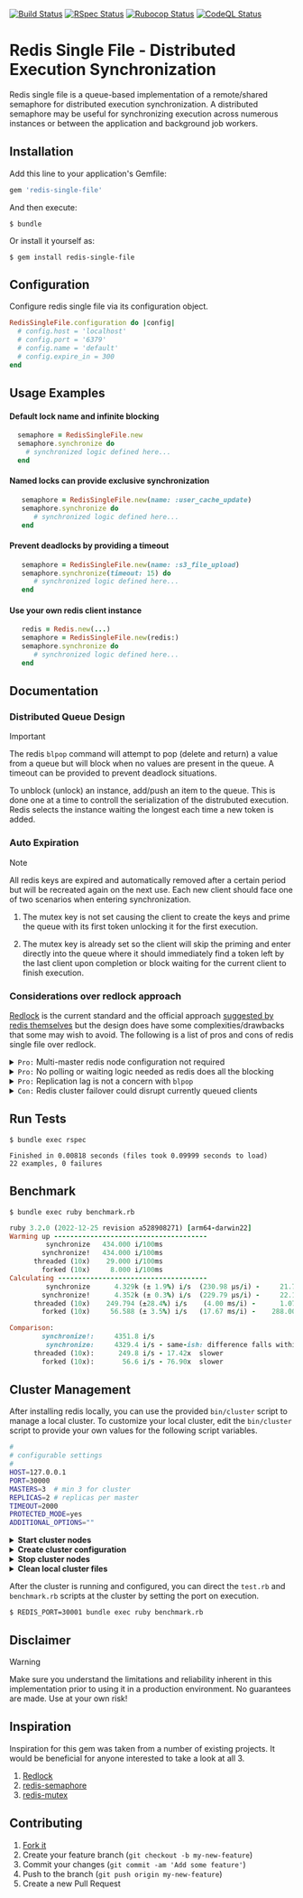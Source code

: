 [![Build Status](https://github.com/lifeBCE/redis-single-file/actions/workflows/build.yml/badge.svg)](https://github.com/lifeBCE/redis-single-file/actions/workflows/build.yml)
[![RSpec Status](https://github.com/lifeBCE/redis-single-file/actions/workflows/rspec.yml/badge.svg)](https://github.com/lifeBCE/redis-single-file/actions/workflows/rspec.yml)
[![Rubocop Status](https://github.com/lifeBCE/redis-single-file/actions/workflows/rubocop.yml/badge.svg)](https://github.com/lifeBCE/redis-single-file/actions/workflows/rubocop.yml)
[![CodeQL Status](https://github.com/lifeBCE/redis-single-file/actions/workflows/codeql.yml/badge.svg)](https://github.com/lifeBCE/redis-single-file/actions/workflows/codeql.yml)

# Redis Single File - Distributed Execution Synchronization

Redis single file is a queue-based implementation of a remote/shared semaphore
for distributed execution synchronization. A distributed semaphore may be useful
for synchronizing execution across numerous instances or between the application
and background job workers.

## Installation

Add this line to your application's Gemfile:

```ruby
gem 'redis-single-file'
```

And then execute:

    $ bundle

Or install it yourself as:

    $ gem install redis-single-file

## Configuration

Configure redis single file via its configuration object.

```ruby
RedisSingleFile.configuration do |config|
  # config.host = 'localhost'
  # config.port = '6379'
  # config.name = 'default'
  # config.expire_in = 300
end
```

## Usage Examples

#### Default lock name and infinite blocking
```ruby
  semaphore = RedisSingleFile.new
  semaphore.synchronize do
    # synchronized logic defined here...
  end
```

#### Named locks can provide exclusive synchronization
```ruby
   semaphore = RedisSingleFile.new(name: :user_cache_update)
   semaphore.synchronize do
      # synchronized logic defined here...
   end
```

#### Prevent deadlocks by providing a timeout
```ruby
   semaphore = RedisSingleFile.new(name: :s3_file_upload)
   semaphore.synchronize(timeout: 15) do
      # synchronized logic defined here...
   end
```

#### Use your own redis client instance
```ruby
   redis = Redis.new(...)
   semaphore = RedisSingleFile.new(redis:)
   semaphore.synchronize do
      # synchronized logic defined here...
   end
```

## Documentation

### Distributed Queue Design

> [!IMPORTANT]
> The redis `blpop` command will attempt to pop (delete and return) a value from
> a queue but will block when no values are present in the queue. A timeout can
> be provided to prevent deadlock situations.
>
> To unblock (unlock) an instance, add/push an item to the queue. This is done
> one at a time to controll the serialization of the distrubuted execution. Redis
> selects the instance waiting the longest each time a new token is added.

### Auto Expiration

> [!NOTE]
> All redis keys are expired and automatically removed after a certain period
> but will be recreated again on the next use. Each new client should face one
> of two scenarios when entering synchronization.
>
> 1. The mutex key is not set causing the client to create the keys and prime
>    the queue with its first token unlocking it for the first execution.
>
> 2. The mutex key is already set so the client will skip the priming and enter
>    directly into the queue where it should immediately find a token left by
>    the last client upon completion or block waiting for the current client to
>    finish execution.

### Considerations over redlock approach

[Redlock](https://github.com/leandromoreira/redlock-rb) is the current standard and the official approach [suggested by redis themselves](https://redis.io/docs/latest/develop/use/patterns/distributed-locks/) but the design does have some complexities/drawbacks that some may wish to avoid. The following is a list of pros and cons of redis single file over redlock.

<details>
<summary><code>Pro:</code> Multi-master redis node configuration not required</summary>
<br />
<blockquote>
The redlock design requires a multi-master redis node setup where each node is completely independent of the others (no replication). This would be uncommon in most standard application deployment environments so a seperate redis setup would be required just for the distributed lock management.
<br /><br />
Redis single file will work with your existing redis configuration so no need to maintain a seperate redis setup for the application of distributed semaphores.
</blockquote>
</details>

<details>
<summary><code>Pro:</code> No polling or waiting logic needed as redis does all the blocking</summary>
<br />
<blockquote>
The redlock design requires the client to enter into a polling loop checking for the ability to execute its logic repeatedly. This approach is less efficient and requires quite a bit more logic to accomplish also making it more prone to error.
<br /><br />
Redis single file pushes much of this responsibility off to redis itself with the use of the <code>blpop</code> command. Redis will block on that call when no item is present in the queue and will allocate tokens to competing clients waiting their turn on a `first-come, first-served basis`.
</blockquote>
</details>

<details>
<summary><code>Pro:</code> Replication lag is not a concern with <code>blpop</code></summary>
<br />
<blockquote>
The redlock design requires a multi-master setup given it utilizes read operations that could be delegated to a read replica in a standard clustered redis deployement. Redis replication is handled in an async manner so replication lag can hinder distributed synchronization when using read operations against a cluster utlizing replication.
<br /><br />
Redis single file is not susceptible to this limitation given that <code>blpop</code> is a write operation meaning it will always be handled by the master node eliminating concerns over replication lag.
</blockquote>
</details>

<details>
<summary><code>Con:</code> Redis cluster failover could disrupt currently queued clients</summary>
<br />
<blockquote>
Redis single file does attempt to recognize a connection failure and proceeds in rejoining the queue when detected but there is still a small chance that a cluster failover could cause already queued clients to have issues.
<br /><br />
Redlock is not susceptible to this given the use of the multi-master deployment and absence of read-replicas so cluster failover (and recovery) is not a concern.
</blockquote>
</details>

## Run Tests

    $ bundle exec rspec

```spec
Finished in 0.00818 seconds (files took 0.09999 seconds to load)
22 examples, 0 failures
```

## Benchmark

    $ bundle exec ruby benchmark.rb

```ruby
ruby 3.2.0 (2022-12-25 revision a528908271) [arm64-darwin22]
Warming up --------------------------------------
         synchronize   434.000 i/100ms
        synchronize!   434.000 i/100ms
      threaded (10x)    29.000 i/100ms
        forked (10x)     8.000 i/100ms
Calculating -------------------------------------
         synchronize      4.329k (± 1.9%) i/s  (230.98 μs/i) -     21.700k in   5.014460s
        synchronize!      4.352k (± 0.3%) i/s  (229.79 μs/i) -     22.134k in   5.086272s
      threaded (10x)    249.794 (±28.4%) i/s    (4.00 ms/i) -      1.073k in   5.058461s
        forked (10x)     56.588 (± 3.5%) i/s   (17.67 ms/i) -    288.000 in   5.097885s

Comparison:
        synchronize!:     4351.8 i/s
         synchronize:     4329.4 i/s - same-ish: difference falls within error
      threaded (10x):      249.8 i/s - 17.42x  slower
        forked (10x):       56.6 i/s - 76.90x  slower
```

## Cluster Management

After installing redis locally, you can use the provided `bin/cluster` script to manage a local cluster. To customize your local cluster, edit the `bin/cluster` script to provide your own values for the following script variables.

```bash
#
# configurable settings
#
HOST=127.0.0.1
PORT=30000
MASTERS=3  # min 3 for cluster
REPLICAS=2 # replicas per master
TIMEOUT=2000
PROTECTED_MODE=yes
ADDITIONAL_OPTIONS=""
```

<details>
<summary><strong>Start cluster nodes</strong></summary>

    $ bin/cluster start

```console
Starting 30001
Starting 30002
Starting 30003
Starting 30004
Starting 30005
Starting 30006
Starting 30007
Starting 30008
Starting 30009
```
</details>

<details>
<summary><strong>Create cluster configuration</strong></summary>

    $ bin/cluster create -f

```console
>>> Performing hash slots allocation on 9 nodes...
Master[0] -> Slots 0 - 5460
Master[1] -> Slots 5461 - 10922
Master[2] -> Slots 10923 - 16383
Adding replica 127.0.0.1:30005 to 127.0.0.1:30001
Adding replica 127.0.0.1:30006 to 127.0.0.1:30001
Adding replica 127.0.0.1:30007 to 127.0.0.1:30002
Adding replica 127.0.0.1:30008 to 127.0.0.1:30002
Adding replica 127.0.0.1:30009 to 127.0.0.1:30003
Adding replica 127.0.0.1:30004 to 127.0.0.1:30003
```
</details>

<details>
<summary><strong>Stop cluster nodes</strong></summary>

    $ bin/cluster stop

```console
Stopping 30001
Stopping 30002
Stopping 30003
Stopping 30004
Stopping 30005
Stopping 30006
Stopping 30007
Stopping 30008
Stopping 30009
```
</details>

<details>
<summary><strong>Clean local cluster files</strong></summary>

    $ bin/cluster clean

```console
Cleaning *.log
Cleaning appendonlydir-*
Cleaning dump-*.rdb
Cleaning nodes-*.conf
```
</details>

After the cluster is running and configured, you can direct the `test.rb` and `benchmark.rb` scripts at the cluster by setting the port on execution.

    $ REDIS_PORT=30001 bundle exec ruby benchmark.rb

## Disclaimer

> [!WARNING]
> Make sure you understand the limitations and reliability inherent in this implementation prior to using it in a production environment. No guarantees are made. Use at your own risk!

## Inspiration

Inspiration for this gem was taken from a number of existing projects. It would be beneficial for anyone interested to take a look at all 3.

1. [Redlock](https://github.com/leandromoreira/redlock-rb)
2. [redis-semaphore](https://github.com/dv/redis-semaphore)
3. [redis-mutex](https://github.com/kenn/redis-mutex)

## Contributing

1. [Fork it](https://github.com/lifeBCE/redis-single-file/fork)
2. Create your feature branch (`git checkout -b my-new-feature`)
3. Commit your changes (`git commit -am 'Add some feature'`)
4. Push to the branch (`git push origin my-new-feature`)
5. Create a new Pull Request
